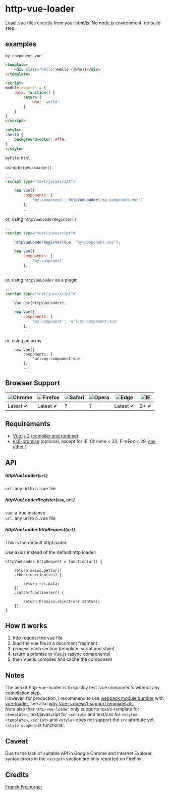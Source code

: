 # http-vue-loader
Load .vue files directly from your html/js. No node.js environment, no build step.

## examples

`my-component.vue`
```html
<template>
	<div class="hello">Hello {{who}}</div>
</template>

<script>
module.exports = {
	data: function() {
		return {
			who: 'world'
		}
	}
}
</script>

<style>
.hello {
	background-color: #ffe;
}
</style>
```

`myFile.html`

using `httpVueLoader()`

```html
...
<script type="text/javascript">

	new Vue({
		components: {
			'my-component': httpVueLoader('my-component.vue')
		},
		...
```

or, using `httpVueLoaderRegister()`

```html
...
<script type="text/javascript">

	httpVueLoaderRegister(Vue, 'my-component.vue');

	new Vue({
		components: [
			'my-component'
		},
		...
```

or, using `httpVueLoader` as a plugin

```html
...
<script type="text/javascript">

	Vue.use(httpVueLoader);

	new Vue({
		components: {
			'my-component': 'url:my-component.vue'
		},
		...
```

or, using an array
```
	new Vue({
		components: [
			'url:my-component.vue'
		},
		...
```



## Browser Support

![Chrome](https://raw.github.com/alrra/browser-logos/master/src/chrome/chrome_48x48.png) | ![Firefox](https://raw.github.com/alrra/browser-logos/master/src/firefox/firefox_48x48.png) | ![Safari](https://raw.github.com/alrra/browser-logos/master/src/safari/safari_48x48.png) | ![Opera](https://raw.github.com/alrra/browser-logos/master/src/opera/opera_48x48.png) | ![Edge](https://raw.github.com/alrra/browser-logos/master/src/edge/edge_48x48.png) | ![IE](https://upload.wikimedia.org/wikipedia/commons/thumb/2/2f/Internet_Explorer_10_logo.svg/48px-Internet_Explorer_10_logo.svg.png) |
--- | --- | --- | --- | --- | --- |
Latest ✔ | Latest ✔ | ? | ? | Latest ✔ | 9+ ✔ |


## Requirements
* [Vue.js 2](https://vuejs.org/) ([compiler and runtime](https://vuejs.org/v2/guide/installation.html#Explanation-of-Different-Builds))
* [es6-promise](https://github.com/stefanpenner/es6-promise) (optional, except for IE, Chrome < 33, FireFox < 29, [see other](http://caniuse.com/#search=promise) )


## API

##### httpVueLoader(`url`)

`url`: any url to a .vue file


##### httpVueLoaderRegister(`vue`, `url`)

`vue`: a Vue instance  
`url`: any url to a .vue file


##### httpVueLoader.httpRequest(`url`)

This is the default httpLoader.  

Use axios instead of the default http loader:
```
httpVueLoader.httpRequest = function(url) {
	
	return axios.get(url)
	.then(function(res) {
		
		return res.data;
	})
	.catch(function(err) {
		
		return Promise.reject(err.status);
	});
}
```


## How it works

1. http request the vue file
1. load the vue file in a document fragment
1. process each section (template, script and style)
1. return a promise to Vue.js (async components)
1. then Vue.js compiles and cache the component


## Notes

The aim of http-vue-loader is to quickly test .vue components without any compilation step.  
However, for production, I recommend to use [webpack module bundler](https://webpack.github.io/docs/) with [vue-loader](https://github.com/vuejs/vue-loader), 
see also [why Vue.js doesn't support templateURL](https://vuejs.org/2015/10/28/why-no-template-url/).  
Note also that `http-vue-loader` only supports text/x-template for `<template>`, text/javascript for `<script>` and text/css for `<style>`.  
 `<template>`, `<script>` and `<style>` does not support the `src` attribute yet.  
 `<style scoped>` is functional.  


## Caveat

Due to the lack of suitable API in Google Chrome and Internet Explorer, syntax errors in the `<script>` section are only reported on FireFox.


## Credits

[Franck Freiburger](https://www.franck-freiburger.com)
